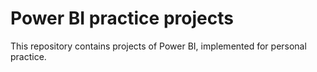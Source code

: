 # Power BI practice projects

This repository contains projects of Power BI, implemented for personal practice. 
